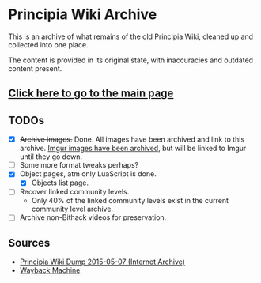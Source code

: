 # Principia Wiki Archive
This is an archive of what remains of the old Principia Wiki, cleaned up and collected into one place.

The content is provided in its original state, with inaccuracies and outdated content present.

## [Click here to go to the main page](Main_Page)

## TODOs
- [X] ~~Archive images.~~ Done. All images have been archived and link to this archive. [Imgur images have been archived](https://archive.org/details/images.7z_202003), but will be linked to Imgur until they go down.
- [ ] Some more format tweaks perhaps?
- [X] Object pages, atm only LuaScript is done.
	- [X] Objects list page.
- [ ] Recover linked community levels.
	- Only 40% of the linked community levels exist in the current community level archive.
- [ ] Archive non-Bithack videos for preservation.

## Sources
- [Principia Wiki Dump 2015-05-07 (Internet Archive)](https://archive.org/details/wikiprincipiagamecom-20150508-history.xml.7z)
- [Wayback Machine](https://web.archive.org/web/*/wiki.principiagame.com)
